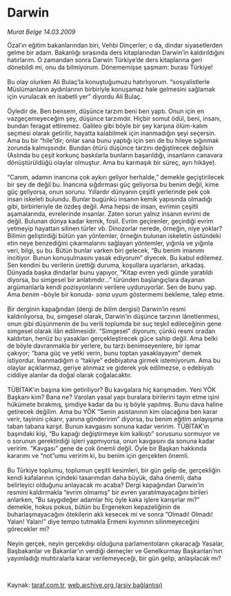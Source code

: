 # Darwin

*Murat Belge 14.03.2009*

<div class="taraf_structure_2col_1zq">
<div class="margen_n">



 <p>Özal’ın eğitim bakanlarından biri, Vehbi Dinçerler; o da, dindar siyasetlerden gelme bir adam. Bakanlığı sırasında ders kitaplarından Darwin’in kaldırıldığını hatırlarım. O zamandan sonra Darwin Türkiye’de ders kitaplarına geri dönebildi mi, onu da bilmiyorum. Dönememişse şaşmam: burası Türkiye! <br/><br/>Bu olay olurken Ali Bulaç’la konuştuğumuzu hatırlıyorum. “sosyalistlerle Müslümanların aydınlarının birbiriyle konuşamaz hale gelmesini sağlamak için vurulacak en isabetli yer” diyordu Ali Bulaç. <br/><br/>Öyledir de. Ben bensem, düşünce tarzım beni ben yaptı. Onun için en vazgeçemeyeceğim şey, düşünce tarzımdır. Hiçbir somut ödül, beni, insanı, bundan feragat ettiremez. Galileo gibi böyle bir şey karşına ölüm-kalım seçmesi olarak getirilir, hayatta kalabilmek için inanmadığın şeyi seçersin. Ama bu bir “hile”dir; onlar sana bunu yaptığı için sen de bu hileye sığınmak zorunda kalmışsındır. Bundan ötürü düşünce tarzını değiştirecek değilsin (Aslında bu çeşit korkunç baskılarla bunların başarıldığı, insanların canavara dönüştürüldüğü olaylar olmuştur. Ama bu karmaşık bir süreç, ayrı hikâye). <br/><br/>“Canım, adamın inancına çok aykırı geliyor herhalde,” demekle geçiştirilecek bir şey de değil bu. İnancına sığdırması güç geliyorsa bu benim değil, kime güç geliyorsa, onun sorunu. Yıllardır dünyanın çeşitli yerlerinde pek çok insan iskeleti bulundu. Bunlar bugünkü insanın kemik yapısında olmadığı gibi, birbirleriyle de özdeş değil. Ama hepsi de insan, evrimin çeşitli aşamalarında, evrelerinde insanlar. Zaten sorun yalnız insanın evrimi de değil. Bulunan dünya kadar kemik, fosil. Evrim geçirenler, geçirdiği evrim yetmeyip hayattan silinen türler vb. Dinozorlar nerede, örneğin, niye yoklar? Bilimin geliştirdiği bütün yan yöntemler, örneğin bulunan iskeletin üstündeki etin neye benzediğini çıkarmalarını sağlayan yöntemler, yığınla ve yığınla veri, bilgi, şu bu. Bütün bunlar varken biri gelecek, “Bu benim imanımı incitiyor. Bunun konuşulmasını yasak ediyorum” diyecek. Bu kabul edilemez. Sen kendini bu verilerin ürettiği duruma, koşullara uyarlarsın, arkadaş. Dünyada başka dindarlar bunu yapıyor, “Kitap evren yedi günde yaratıldı diyorsa, bu simgesel bir anlatımdır...” türünden başlangıçlara dayanan argümanlarla kendi pozisyonlarını verilere uyduruyorlar. Sen de bunu yap. Ama <i>benim</i> –böyle bir konuda- <i>sana</i> uyum göstermemi bekleme, talep etme. <br/><br/>Bir derginin kapağından (dergi de <i>bilim</i> dergisi) Darwin’in resmi kaldırılıyorsa, bu, simgesel olarak, Darwin’in düşünce tarzının lânetlenmesi, onun gibi düşünmenin de bu verili toplumda bir suç teşkil edileceğinin gene simgesel olarak ilân edilmesidir. “Simgesel” diyorum; çünkü resmi oradan kaldırtan, henüz bu yasakları gerçekleştirecek güce sahip değil. Ama belki de böyle davranmakla bir yerlere, bu tarzı benimseyenlere, bir işmar çakıyor; “bana güç ve yetki verin, bunu toptan yasaklayayım” demek istiyordur. İnanmadığım o “takiye” edebiyatına girmek istemiyorum. Ama bu olaylar açıklanmaz, geriye alınmaz ve giderek yok edilmezse, o edebiyatı ciddiye alanlar da doğal olarak çoğalacaktır. <br/><br/>TÜBİTAK’ın başına kim getiriliyor? Bu kavgalara hiç karışmadım. Yeni YÖK Başkanı kim? Bana ne? Varolan yasal yapı buralara birilerini tayin etme işini hükümete bırakmış, şimdiye kadar da bu iş böyle yapılmış. Bunu dava haline getirecek değilim. Ama bu YÖK “Senin asistanının kim olacağına ben karar verir, tayinini çıkarır, yanına gönderirim” diyorsa, bu benim eğitim anlayışıma taban tabana karşıt. Bunun kavgasını sonuna kadar veririm. TÜBİTAK’ın başındaki kişi, “Bu kapağı değiştirmeye kim kalkıştı” sorusunu sormuyor ve o sorunun gerektirdiği işleri yapmıyorsa, onun kavgasını da sonuna kadar veririm. “Kavgası” gene de çok önemli değil. Öyle bir Başkan hakkında kararımı ve “not”umu veririm ki, bu benim için gerçekten önemli. <br/><br/>Bu Türkiye toplumu, toplumun çeşitli kesimleri, bir gün gelip de, gerçekliğin kendi kafalarının içindeki tasarımdan daha büyük, daha önemli, daha belirleyici olduğunu anlayacak mı acaba? Dergi kapağından Darwin’in resmini kaldırmakla “evrim olmamış” bir evren yaratılmayacağını birileri anlarken, “Bu saygıdeğer adamlar hiç öyle kaka işlere karışırlar mı?” demekle, hokus pokus, bütün bu Ergenekon kepazeliğinin de buharlaşmayacağını ötekilerin aklı kesecek mi ve sonra “Olmadı! Olmadı! Yalan! Yalan!” diye tempo tutmakla Ermeni kıyımının silinmeyeceğini görecekler mi? <br/><br/>Neyin gerçek, neyin gerçekdışı olduğuna parlamentoların çıkaracağı Yasalar, Başbakanlar ve Bakanlar’ın verdiği demeçler ve Genelkurmay Başkanları’nın yayımladığı muhtıralarla karar verilemeyeceği, bir gün gelip, anlaşılacak mı?</p>

<br/>


<div id="taraf_not">
</div>

</div>


</div>

Kaynak: [taraf.com.tr](http://www.taraf.com.tr:80/makale/4497.htm), [web.archive.org (arşiv bağlantısı)](http://web.archive.org/web/20090524045158/http://www.taraf.com.tr:80/makale/4497.htm)
